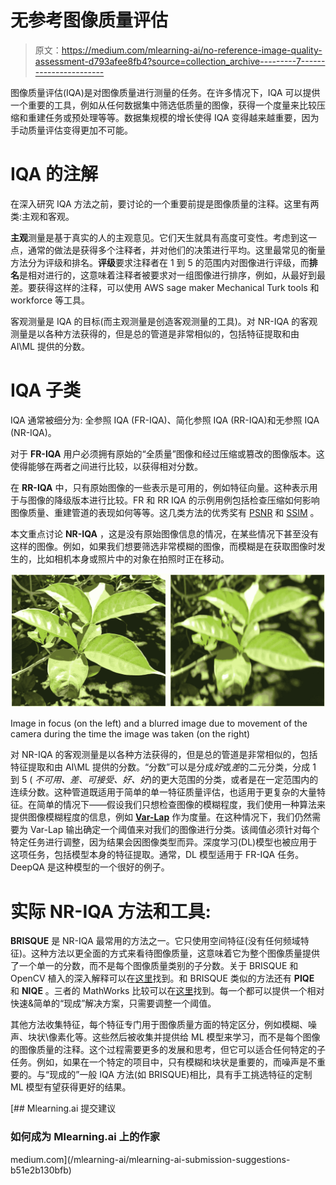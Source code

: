 # 无参考图像质量评估

> 原文：<https://medium.com/mlearning-ai/no-reference-image-quality-assessment-d793afee8fb4?source=collection_archive---------7----------------------->

图像质量评估(IQA)是对图像质量进行测量的任务。在许多情况下，IQA 可以提供一个重要的工具，例如从任何数据集中筛选低质量的图像，获得一个度量来比较压缩和重建任务或预处理等等。数据集规模的增长使得 IQA 变得越来越重要，因为手动质量评估变得更加不可能。

# **IQA 的注解**

在深入研究 IQA 方法之前，要讨论的一个重要前提是图像质量的注释。这里有两类:主观和客观。

**主观**测量是基于真实的人的主观意见。它们天生就具有高度可变性。考虑到这一点，通常的做法是获得多个注释者，并对他们的决策进行平均。这里最常见的衡量方法分为评级和排名。**评级**要求注释者在 1 到 5 的范围内对图像进行评级，而**排名**是相对进行的，这意味着注释者被要求对一组图像进行排序，例如，从最好到最差。要获得这样的注释，可以使用 AWS sage maker Mechanical Turk tools 和 workforce 等工具。

客观测量是 IQA 的目标(而主观测量是创造客观测量的工具)。对 NR-IQA 的客观测量是以各种方法获得的，但是总的管道是非常相似的，包括特征提取和由 AI\ML 提供的分数。

# **IQA 子类**

IQA 通常被细分为:
全参照 IQA (FR-IQA)、简化参照 IQA (RR-IQA)和无参照 IQA (NR-IQA)。

对于 **FR-IQA** 用户必须拥有原始的“全质量”图像和经过压缩或篡改的图像版本。这使得能够在两者之间进行比较，以获得相对分数。

在 **RR-IQA** 中，只有原始图像的一些表示是可用的，例如特征向量。这种表示用于与图像的降级版本进行比较。FR 和 RR IQA 的示例用例包括检查压缩如何影响图像质量、重建管道的表现如何等等。这几类方法的优秀奖有 [PSNR](https://www.ni.com/en-il/innovations/white-papers/11/peak-signal-to-noise-ratio-as-an-image-quality-metric.html#:~:text=The%20term%20peak%20signal%2Dto,the%20quality%20of%20its%20representation.) 和 [SSIM](/srm-mic/all-about-structural-similarity-index-ssim-theory-code-in-pytorch-6551b455541e) 。

本文重点讨论 **NR-IQA** ，这是没有原始图像信息的情况，在某些情况下甚至没有这样的图像。例如，如果我们想要筛选非常模糊的图像，而模糊是在获取图像时发生的，比如相机本身或照片中的对象在拍照时正在移动。

![](img/4ccbd920467331f0f9fa81d617c64d78.png)

Image in focus (on the left) and a blurred image due to movement of the camera during the time the image was taken (on the right)

对 NR-IQA 的客观测量是以各种方法获得的，但是总的管道是非常相似的，包括特征提取和由 AI\ML 提供的分数。“分数”可以是分成*好*或*差*的二元分类，分成 1 到 5 ( *不可用、差、可接受、好、好*)的更大范围的分类，或者是在一定范围内的连续分数。这种管道既适用于简单的单一特征质量评估，也适用于更复杂的大量特征。在简单的情况下——假设我们只想检查图像的模糊程度，我们使用一种算法来提供图像模糊程度的信息，例如 [**Var-Lap**](https://pyimagesearch.com/2015/09/07/blur-detection-with-opencv/#:~:text=We%20implemented%20the%20variance%20of,operator%20and%20compute%20the%20variance.) 作为度量。在这种情况下，我们仍然需要为 Var-Lap 输出确定一个阈值来对我们的图像进行分类。该阈值必须针对每个特定任务进行调整，因为结果会因图像类型而异。深度学习(DL)模型也被应用于这项任务，包括模型本身的特征提取。通常，DL 模型适用于 FR-IQA 任务。DeepQA 是这种模型的一个很好的例子。

# **实际 NR-IQA 方法和工具:**

**BRISQUE** 是 NR-IQA 最常用的方法之一。它只使用空间特征(没有任何频域特征)。这种方法以更全面的方式来看待图像质量，这意味着它为整个图像质量提供了一个单一的分数，而不是每个图像质量类别的子分数。关于 BRISQUE 和 OpenCV 植入的深入解释可以在[这里](https://learnopencv.com/image-quality-assessment-brisque/)找到。和 BRISQUE 类似的方法还有 **PIQE** 和 **NIQE** 。三者的 MathWorks 比较可以在[这里](https://www.mathworks.com/help/images/compare-no-reference-image-quality-metrics.html)找到。每一个都可以提供一个相对快速&简单的“现成”解决方案，只需要调整一个阈值。

其他方法收集特征，每个特征专门用于图像质量方面的特定区分，例如模糊、噪声、块状\像素化等。这些然后被收集并提供给 ML 模型来学习，而不是每个图像的图像质量的注释。这个过程需要更多的发展和思考，但它可以适合任何特定的子任务。例如，如果在一个特定的项目中，只有模糊和块状是重要的，而噪声是不重要的。与“现成的”一般 IQA 方法(如 BRISQUE)相比，具有手工挑选特征的定制 ML 模型有望获得更好的结果。

[](/mlearning-ai/mlearning-ai-submission-suggestions-b51e2b130bfb) [## Mlearning.ai 提交建议

### 如何成为 Mlearning.ai 上的作家

medium.com](/mlearning-ai/mlearning-ai-submission-suggestions-b51e2b130bfb)